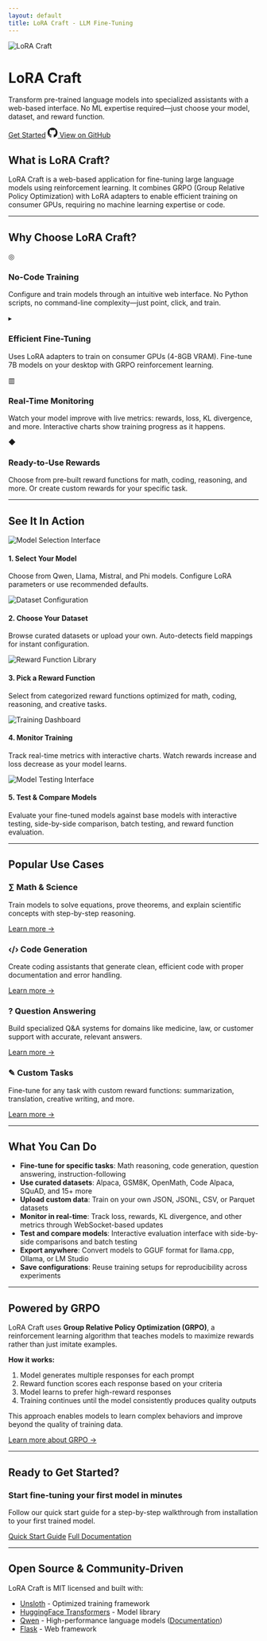 ```yaml
---
layout: default
title: LoRA Craft - LLM Fine-Tuning
---
```


<div class="hero-section">
  <div class="content-logo">
    <img src="lora_craft.png" alt="LoRA Craft">
    <h1>LoRA Craft</h1>
  </div>

  <p class="hero-description">
    Transform pre-trained language models into specialized assistants with a web-based interface.
    No ML expertise required—just choose your model, dataset, and reward function.
  </p>

  <div class="cta-buttons">
    <a href="quickstart.html" class="btn-primary">Get Started</a>
    <a href="https://github.com/jwest33/lora_craft" class="btn-secondary" target="_blank">
      <svg width="20" height="20" viewBox="0 0 16 16" fill="currentColor">
        <path d="M8 0C3.58 0 0 3.58 0 8c0 3.54 2.29 6.53 5.47 7.59.4.07.55-.17.55-.38 0-.19-.01-.82-.01-1.49-2.01.37-2.53-.49-2.69-.94-.09-.23-.48-.94-.82-1.13-.28-.15-.68-.52-.01-.53.63-.01 1.08.58 1.23.82.72 1.21 1.87.87 2.33.66.07-.52.28-.87.51-1.07-1.78-.2-3.64-.89-3.64-3.95 0-.87.31-1.59.82-2.15-.08-.2-.36-1.02.08-2.12 0 0 .67-.21 2.2.82.64-.18 1.32-.27 2-.27.68 0 1.36.09 2 .27 1.53-1.04 2.2-.82 2.2-.82.44 1.1.16 1.92.08 2.12.51.56.82 1.27.82 2.15 0 3.07-1.87 3.75-3.65 3.95.29.25.54.73.54 1.48 0 1.07-.01 1.93-.01 2.2 0 .21.15.46.55.38A8.013 8.013 0 0016 8c0-4.42-3.58-8-8-8z"/>
      </svg>
      View on GitHub
    </a>
  </div>
</div>

## What is LoRA Craft?

LoRA Craft is a web-based application for fine-tuning large language models using reinforcement learning. It combines GRPO (Group Relative Policy Optimization) with LoRA adapters to enable efficient training on consumer GPUs, requiring no machine learning expertise or code.

---

## Why Choose LoRA Craft?

<div class="benefits-grid">
  <div class="benefit-card">
    <div class="benefit-icon">◎</div>
    <h3>No-Code Training</h3>
    <p>Configure and train models through an intuitive web interface. No Python scripts, no command-line complexity—just point, click, and train.</p>
  </div>

  <div class="benefit-card">
    <div class="benefit-icon">▸</div>
    <h3>Efficient Fine-Tuning</h3>
    <p>Uses LoRA adapters to train on consumer GPUs (4-8GB VRAM). Fine-tune 7B models on your desktop with GRPO reinforcement learning.</p>
  </div>

  <div class="benefit-card">
    <div class="benefit-icon">▥</div>
    <h3>Real-Time Monitoring</h3>
    <p>Watch your model improve with live metrics: rewards, loss, KL divergence, and more. Interactive charts show training progress as it happens.</p>
  </div>

  <div class="benefit-card">
    <div class="benefit-icon">◆</div>
    <h3>Ready-to-Use Rewards</h3>
    <p>Choose from pre-built reward functions for math, coding, reasoning, and more. Or create custom rewards for your specific task.</p>
  </div>
</div>

---

## See It In Action

<div class="screenshot-showcase">
  <div class="screenshot-item">
    <img src="example_model_selection.png" alt="Model Selection Interface" class="clickable-image">
    <h4>1. Select Your Model</h4>
    <p>Choose from Qwen, Llama, Mistral, and Phi models. Configure LoRA parameters or use recommended defaults.</p>
  </div>

  <div class="screenshot-item">
    <img src="example_dataset_selection.png" alt="Dataset Configuration" class="clickable-image">
    <h4>2. Choose Your Dataset</h4>
    <p>Browse curated datasets or upload your own. Auto-detects field mappings for instant configuration.</p>
  </div>

  <div class="screenshot-item">
    <img src="example_reward_catalog.png" alt="Reward Function Library" class="clickable-image">
    <h4>3. Pick a Reward Function</h4>
    <p>Select from categorized reward functions optimized for math, coding, reasoning, and creative tasks.</p>
  </div>

  <div class="screenshot-item">
    <img src="example_training_metrics.png" alt="Training Dashboard" class="clickable-image">
    <h4>4. Monitor Training</h4>
    <p>Track real-time metrics with interactive charts. Watch rewards increase and loss decrease as your model learns.</p>
  </div>

  <div class="screenshot-item">
    <img src="example_stock_trade_question.png" alt="Model Testing Interface" class="clickable-image">
    <h4>5. Test & Compare Models</h4>
    <p>Evaluate your fine-tuned models against base models with interactive testing, side-by-side comparison, batch testing, and reward function evaluation.</p>
  </div>
</div>

---

## Popular Use Cases

<div class="use-cases-grid">
  <div class="use-case-card">
    <h3>∑ Math & Science</h3>
    <p>Train models to solve equations, prove theorems, and explain scientific concepts with step-by-step reasoning.</p>
    <a href="use-cases.html#math-science">Learn more →</a>
  </div>

  <div class="use-case-card">
    <h3>‹/› Code Generation</h3>
    <p>Create coding assistants that generate clean, efficient code with proper documentation and error handling.</p>
    <a href="use-cases.html#coding">Learn more →</a>
  </div>

  <div class="use-case-card">
    <h3>? Question Answering</h3>
    <p>Build specialized Q&A systems for domains like medicine, law, or customer support with accurate, relevant answers.</p>
    <a href="use-cases.html#qa">Learn more →</a>
  </div>

  <div class="use-case-card">
    <h3>✎ Custom Tasks</h3>
    <p>Fine-tune for any task with custom reward functions: summarization, translation, creative writing, and more.</p>
    <a href="use-cases.html#custom">Learn more →</a>
  </div>
</div>

---

## What You Can Do

- **Fine-tune for specific tasks**: Math reasoning, code generation, question answering, instruction-following
- **Use curated datasets**: Alpaca, GSM8K, OpenMath, Code Alpaca, SQuAD, and 15+ more
- **Upload custom data**: Train on your own JSON, JSONL, CSV, or Parquet datasets
- **Monitor in real-time**: Track loss, rewards, KL divergence, and other metrics through WebSocket-based updates
- **Test and compare models**: Interactive evaluation interface with side-by-side comparisons and batch testing
- **Export anywhere**: Convert models to GGUF format for llama.cpp, Ollama, or LM Studio
- **Save configurations**: Reuse training setups for reproducibility across experiments

---

## Powered by GRPO

LoRA Craft uses **Group Relative Policy Optimization (GRPO)**, a reinforcement learning algorithm that teaches models to maximize rewards rather than just imitate examples.

**How it works:**
1. Model generates multiple responses for each prompt
2. Reward function scores each response based on your criteria
3. Model learns to prefer high-reward responses
4. Training continues until the model consistently produces quality outputs

This approach enables models to learn complex behaviors and improve beyond the quality of training data.

[Learn more about GRPO →](features.html#grpo)

---

## Ready to Get Started?

<div class="final-cta">
  <h3>Start fine-tuning your first model in minutes</h3>
  <p>Follow our quick start guide for a step-by-step walkthrough from installation to your first trained model.</p>
  <a href="quickstart.html" class="btn-primary">Quick Start Guide</a>
  <a href="documentation.html" class="btn-secondary">Full Documentation</a>
</div>

---

## Open Source & Community-Driven

LoRA Craft is MIT licensed and built with:
- [Unsloth](https://github.com/unslothai/unsloth) - Optimized training framework
- [HuggingFace Transformers](https://huggingface.co/docs/transformers/) - Model library
- [Qwen](https://github.com/QwenLM/Qwen) - High-performance language models ([Documentation](https://qwen.readthedocs.io/))
- [Flask](https://flask.palletsprojects.com/) - Web framework

